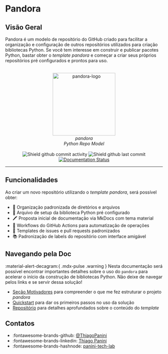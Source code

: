 # Pandora

## Visão Geral

Pandora é um modelo de repositório do GitHub criado para facilitar a organização e configuração de outros repositórios utilizados para criação bibliotecas Python. Se você tem interesse em construir e publicar pacotes Python, bastar obter o *template pandora* e começar a criar seus próprios repositórios pré configurados e prontos para uso.

<div align="center">
    <br><img src="https://github.com/ThiagoPanini/pandora/blob/main/docs/assets/imgs/logo.png?raw=true" alt="pandora-logo" width=200 height=200>
</div>

<div align="center">
    <i>pandora<br>
    Python Repo Model</i>
</div>

<div align="center">  
  <br>
  
  <img src="https://img.shields.io/github/commit-activity/m/ThiagoPanini/pandora?color=purple" alt="Shield github commit activity">
  
  <img src="https://img.shields.io/github/last-commit/ThiagoPanini/pandora?color=purple" alt="Shield github last commit">

  <a href='https://pandora.readthedocs.io/pt/latest/?badge=latest'>
    <img src='https://readthedocs.org/projects/pandora/badge/?version=latest' alt='Documentation Status' />
  </a>

</div>

___

## Funcionalidades

Ao criar um novo repositório utilizando o *template pandora*, será possível obter:

- :open_file_folder: Organização padronizada de diretórios e arquivos
- :snake: Arquivo de setup da biblioteca Python pré configurado
- :crayon: Proposta inicial de documentação via MkDocs com tema material
- :robot: Workflows do GitHub Actions para automatização de operações
- :scroll: Templates de issues e pull requests padronizados
- :books: Padronização de labels do repositório com interface amigável


## Navegando pela Doc

:material-alert-decagram:{ .mdx-pulse .warning } Nesta documentação será possível encontrar importantes detalhes sobre o uso do `pandora` para acelerar o início da construção de bibliotecas Python. Não deixe de navegar pelos links e se servir dessa solução!

- [Seção Motivadores](./motivadores.md) para compreender o que me fez estruturar o projeto *pandora*
- [Quickstart](./quickstart/inicio.md) para dar os primeiros passos no uso da solução
- [Repositório](./repo/repo.md) para detalhes aprofundados sobre o conteúdo do *template*

## Contatos

- :fontawesome-brands-github: [@ThiagoPanini](https://github.com/ThiagoPanini)
- :fontawesome-brands-linkedin: [Thiago Panini](https://www.linkedin.com/in/thiago-panini/)
- :fontawesome-brands-hashnode: [panini-tech-lab](https://panini.hashnode.dev/)

